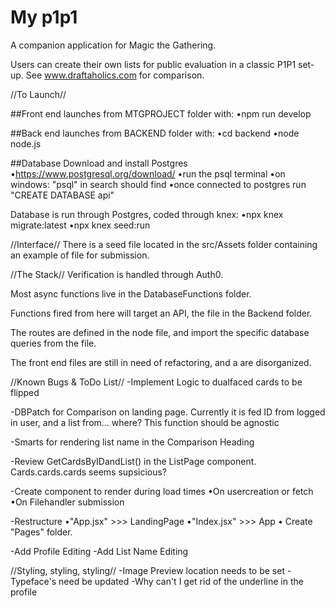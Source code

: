 # My p1p1

A companion application for Magic the Gathering.

Users can create their own lists for public evaluation in a classic P1P1 set-up. See www.draftaholics.com for comparison.


//To Launch//

##Front end launches from MTGPROJECT folder with:
  •npm run develop

##Back end launches from BACKEND folder with:
  •cd backend
  •node node.js

##Database
Download and install Postgres
  •https://www.postgresql.org/download/
  •run the psql terminal
    •on windows: "psql" in search should find
  •once connected to postgres run "CREATE DATABASE api"

Database is run through Postgres, coded through knex:
  •npx knex migrate:latest
  •npx knex seed:run


//Interface//
There is a seed file located in the src/Assets folder containing an example of file for submission. 


//The Stack//
Verification is handled through Auth0.

Most async functions live in the DatabaseFunctions folder.

Functions fired from here will target an API, the <node> file in the Backend folder.

The routes are defined in the node file, and import the specific database queries from the <queries> file. 

The front end files are still in need of refactoring, and a are disorganized. 


//Known Bugs & ToDo List//
-Implement Logic to dualfaced cards to be flipped

-DBPatch for Comparison on landing page. Currently it is fed ID from logged in user, and a list from... where? This function should be agnostic

-Smarts for rendering list name in the Comparison Heading

-Review GetCardsByIDandList() in the ListPage component. Cards.cards.cards seems supsicious?

-Create <Loading /> component to render during load times
  •On usercreation or fetch
  •On Filehandler submission

-Restructure
  •"App.jsx" >>> LandingPage
  •"Index.jsx" >>> App
  • Create "Pages" folder.

-Add Profile Editing
-Add List Name Editing

//Styling, styling, styling//
-Image Preview location needs to be set
-Typeface's need be updated
-Why can't I get rid of the underline in the profile


